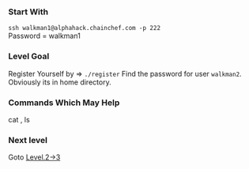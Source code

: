### Start With
`ssh walkman1@alphahack.chainchef.com -p 222`   
Password = walkman1

### Level Goal
Register Yourself by => `./register`
Find the password for user `walkman2`. Obviously its in home directory.

### Commands Which May Help
cat , ls

### Next level
Goto [Level.2->3](/Levels/Level.2->3.md)
